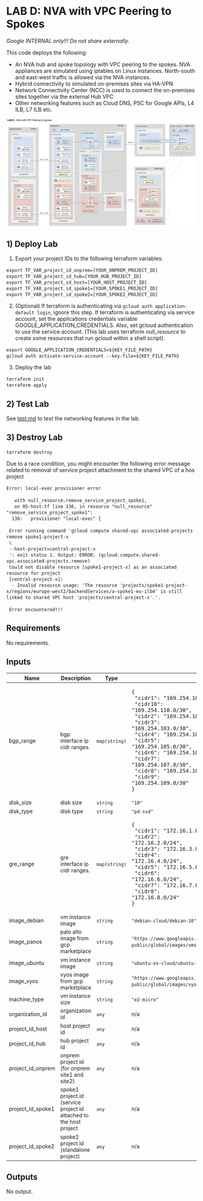 
# LAB D: NVA with VPC Peering to Spokes
*Google INTERNAL only!!! Do not share externally.*

This code deploys the following:
- An NVA hub and spoke topology with VPC peering to the spokes. NVA appliances are simulated using iptables on Linux instances. North-south and east-west traffic is allowed via the NVA instances.
- Hybrid connectivity to simulated on-premises sites via HA-VPN
- Network Connectivity Center (NCC) is used to connect the on-premises sites together via the external Hub VPC
- Other networking features such as Cloud DNS, PSC for Google APIs, L4 ILB, L7 ILB etc.

![diagram](image.png "diagram")

## 1) Deploy Lab

1. Export your project IDs to the following terraform variables:
```
export TF_VAR_project_id_onprem=[YOUR_ONPREM_PROJECT_ID]
export TF_VAR_project_id_hub=[YOUR_HUB_PROJECT_ID]
export TF_VAR_project_id_host=[YOUR_HOST_PROJECT_ID]
export TF_VAR_project_id_spoke1=[YOUR_SPOKE1_PROJECT_ID]
export TF_VAR_project_id_spoke2=[YOUR_SPOKE2_PROJECT_ID]
```
2. (Optional) If terraform is authenticating via `gcloud auth application-default login`, ignore this step. If terraform is authenticating via service account, set the applications credentials variable GOOGLE_APPLICATION_CREDENTIALS. Also, set gcloud authentication to use the service account. (This lab uses terraform _null_resource_ to create some resources that run gcloud within a shell script).
```
export GOOGLE_APPLICATION_CREDENTIALS=${KEY_FILE_PATH}
gcloud auth activate-service-account --key-file=${KEY_FILE_PATH}
```
3. Deploy the lab
```
terraform init
terraform apply
```

## 2) Test Lab

See [test.md](docs/test.md) to test the networking features in the lab.

## 3) Destroy Lab

```
terraform destroy
```

Due to a race condition, you might encounter the following error message related to removal of service project attachment to the shared VPC of a hos project
```
Error: local-exec provisioner error

   with null_resource.remove_service_project_spoke1,
   on 05-host.tf line 136, in resource "null_resource" "remove_service_project_spoke1":
  136:   provisioner "local-exec" {

 Error running command 'gcloud compute shared-vpc associated-projects remove spoke1-project-x
 \
 --host-project=central-project-x
 ': exit status 1. Output: ERROR: (gcloud.compute.shared-vpc.associated-projects.remove)
 Could not disable resource [spoke1-project-x] as an associated resource for project
 [central-project-x]:
  - Invalid resource usage: 'The resource 'projects/spoke1-project-x/regions/europe-west2/backendServices/a-spoke1-eu-ilb4' is still linked to shared VPC host 'projects/central-project-x'.'.

 Error encountered!!!
```

## Requirements

No requirements.

## Inputs

| Name | Description | Type | Default | Required |
|------|-------------|------|---------|:--------:|
| bgp\_range | bgp interface ip cidr ranges. | `map(string)` | <pre>{<br>  "cidr1": "169.254.101.0/30",<br>  "cidr10": "169.254.110.0/30",<br>  "cidr2": "169.254.102.0/30",<br>  "cidr3": "169.254.103.0/30",<br>  "cidr4": "169.254.104.0/30",<br>  "cidr5": "169.254.105.0/30",<br>  "cidr6": "169.254.106.0/30",<br>  "cidr7": "169.254.107.0/30",<br>  "cidr8": "169.254.108.0/30",<br>  "cidr9": "169.254.109.0/30"<br>}</pre> | no |
| disk\_size | disk size | `string` | `"10"` | no |
| disk\_type | disk type | `string` | `"pd-ssd"` | no |
| gre\_range | gre interface ip cidr ranges. | `map(string)` | <pre>{<br>  "cidr1": "172.16.1.0/24",<br>  "cidr2": "172.16.2.0/24",<br>  "cidr3": "172.16.3.0/24",<br>  "cidr4": "172.16.4.0/24",<br>  "cidr5": "172.16.5.0/24",<br>  "cidr6": "172.16.6.0/24",<br>  "cidr7": "172.16.7.0/24",<br>  "cidr8": "172.16.8.0/24"<br>}</pre> | no |
| image\_debian | vm instance image | `string` | `"debian-cloud/debian-10"` | no |
| image\_panos | palo alto image from gcp marketplace | `string` | `"https://www.googleapis.com/compute/v1/projects/paloaltonetworksgcp-public/global/images/vmseries-bundle1-810"` | no |
| image\_ubuntu | vm instance image | `string` | `"ubuntu-os-cloud/ubuntu-1804-lts"` | no |
| image\_vyos | vyos image from gcp marketplace | `string` | `"https://www.googleapis.com/compute/v1/projects/sentrium-public/global/images/vyos-1-2-6-s1"` | no |
| machine\_type | vm instance size | `string` | `"e2-micro"` | no |
| organization\_id | organization id | `any` | n/a | yes |
| project\_id\_host | host project id | `any` | n/a | yes |
| project\_id\_hub | hub project id | `any` | n/a | yes |
| project\_id\_onprem | onprem project id (for onprem site1 and site2) | `any` | n/a | yes |
| project\_id\_spoke1 | spoke1 project id (service project id attached to the host project | `any` | n/a | yes |
| project\_id\_spoke2 | spoke2 project id (standalone project) | `any` | n/a | yes |

## Outputs

No output.
